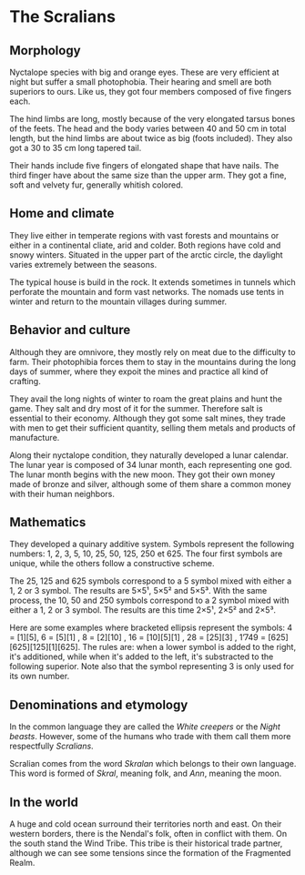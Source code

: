 # The Scralians

## Morphology
Nyctalope species with big and orange eyes. These are very efficient at night but suffer a small photophobia. Their hearing and smell are both superiors to ours. Like us, they got four members composed of five fingers each.

The hind limbs are long, mostly because of the very elongated tarsus bones of the feets. The head and the body varies between 40 and 50 cm in total length, but the hind limbs are about twice as big (foots included). They also got a 30 to 35 cm long tapered tail.

Their hands include five fingers of elongated shape that have nails. The third finger have about the same size than the upper arm. They got a fine, soft and velvety fur, generally whitish colored.

## Home and climate
They live either in temperate regions with vast forests and mountains or either in a continental cliate, arid and colder. Both regions have cold and snowy winters. Situated in the upper part of the arctic circle, the daylight varies extremely between the seasons.

The typical house is build in the rock. It extends sometimes in tunnels which perforate the mountain and form vast networks. The nomads use tents in winter and return to the mountain villages during summer.

## Behavior and culture
Although they are omnivore, they mostly rely on meat due to the difficulty to farm. Their photophibia forces them to stay in the mountains during the long days of summer, where they expoit the mines and practice all kind of crafting.

They avail the long nights of winter to roam the great plains and hunt the game. They salt and dry most of it for the summer. Therefore salt is essential to their economy. Although they got some salt mines, they trade with men to get their sufficient quantity, selling them metals and products of manufacture.

Along their nyctalope condition, they naturally developed a lunar calendar. The lunar year is composed of 34 lunar month, each representing one god. The lunar month begins with the new moon. They got their own money made of bronze and silver, although some of them share a common money with their human neighbors.

## Mathematics
They developed a quinary additive system. Symbols represent the following numbers: 1, 2, 3, 5, 10, 25, 50, 125, 250 et 625. The four first symbols are unique, while the others follow a constructive scheme.

The 25, 125 and 625 symbols correspond to a 5 symbol mixed with either a 1, 2 or 3 symbol. The results are 5×5¹, 5×5² and 5×5³. With the same process, the 10, 50 and 250 symbols correspond to a 2 symbol mixed with either a 1, 2 or 3 symbol. The results are this time 2×5¹, 2×5² and 2×5³.

Here are some examples where bracketed ellipsis represent the symbols: 4 = [1][5], 6 = [5][1] , 8 = [2][10] , 16 = [10][5][1] , 28 = [25][3] , 1’749 = [625][625][125][1][625]. The rules are: when a lower symbol is added to the right, it's additioned, while when it's added to the left, it's substracted to the following superior. Note also that the symbol representing 3 is only used for its own number.

## Denominations and etymology
In the common language they are called the _White creepers_ or the _Night beasts_. However, some of the humans who trade with them call them more respectfully _Scralians_.

Scralian comes from the word _Skralan_ which belongs to their own language. This word is formed of _Skral_, meaning folk, and _Ann_, meaning the moon.

## In the world
A huge and cold ocean surround their territories north and east. On their western borders, there is the Nendal's folk, often in conflict with them. On the south stand the Wind Tribe. This tribe is their historical trade partner, although we can see some tensions since the formation of the Fragmented Realm.
